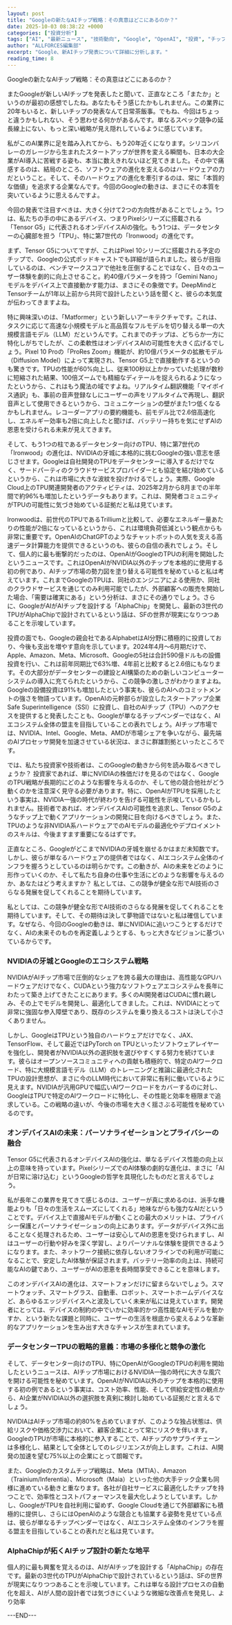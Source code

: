 ```yaml
---
layout: post
title: "Googleの新たなAIチップ戦略：その真意はどこにあるのか？"
date: 2025-10-03 08:38:22 +0000
categories: ["投資分析"]
tags: ["AI", "最新ニュース", "技術動向", "Google", "OpenAI", "投資", "チップ"]
author: "ALLFORCES編集部"
excerpt: "Google、新AIチップ発表について詳細に分析します。"
reading_time: 8
---
```


Googleの新たなAIチップ戦略：その真意はどこにあるのか？

またGoogleが新しいAIチップを発表したと聞いて、正直なところ「またか」というのが最初の感想でしたね。あなたもそう感じたかもしれません。この業界に20年もいると、新しいチップの発表なんて日常茶飯事。でもね、今回はちょっと違うかもしれない、そう思わせる何かがあるんです。単なるスペック競争の延長線上にない、もっと深い戦略が見え隠れしているように感じています。

私がこのAI業界に足を踏み入れてから、もう20年近くになります。シリコンバレーのガレージから生まれたスタートアップが世界を変える瞬間も、日本の大企業がAI導入に苦戦する姿も、本当に数えきれないほど見てきました。その中で痛感するのは、結局のところ、ソフトウェアの進化を支えるのはハードウェアの力だということ。そして、そのハードウェアの進化を牽引するのは、常に「本質的な価値」を追求する企業なんです。今回のGoogleの動きは、まさにその本質を突いているように思えるんですよ。

今回の発表で注目すべきは、大きく分けて2つの方向性があることでしょう。1つは、私たちの手の中にあるデバイス、つまりPixelシリーズに搭載される「Tensor G5」に代表されるオンデバイスAIの強化。もう1つは、データセンターの心臓部を担う「TPU」、特に第7世代の「Ironwood」の進化です。

まず、Tensor G5についてですが、これはPixel 10シリーズに搭載される予定のチップで、Googleの公式ポッドキャストでも詳細が語られました。彼らが目指しているのは、ベンチマークスコアで他社を圧倒することではなく、日々のユーザー体験を劇的に向上させること。約40億パラメータを持つ「Gemini Nano」モデルをデバイス上で直接動かす能力は、まさにその象徴です。DeepMindとTensorチームが1年以上前から共同で設計したという話を聞くと、彼らの本気度が伝わってきますよね。

特に興味深いのは、「Matformer」という新しいアーキテクチャです。これは、タスクに応じて高速な小規模モデルと高品質なフルモデルを切り替える単一の大規模言語モデル（LLM）だというんです。これまでのチップは、どちらか一方に特化しがちでしたが、この柔軟性はオンデバイスAIの可能性を大きく広げるでしょう。Pixel 10 Proの「ProRes Zoom」機能が、約10億パラメータの拡散モデル（Diffusion Model）によって実現され、Tensor G5上で直接動作するというのも驚きです。TPUの性能が60%向上し、従来100秒以上かかっていた処理が数秒に短縮された結果、100倍ズームでも精細なディテールを捉えられるようになったというから、これはもう魔法の域ですよね。リアルタイム翻訳機能「マイボイス通訳」も、事前の音声登録なしにユーザーの声をリアルタイムで再現し、翻訳音声として使用できるというから、コミュニケーションの壁がまた1つ低くなるかもしれません。レコーダーアプリの要約機能も、前モデル比で2.6倍高速化し、エネルギー効率も2倍に向上したと聞けば、バッテリー持ちを気にせずAIの恩恵を受けられる未来が見えてきます。

そして、もう1つの柱であるデータセンター向けのTPU、特に第7世代の「Ironwood」の進化は、NVIDIAの牙城に本格的に挑むGoogleの強い意志を感じさせます。Googleは自社開発のTPUをデータセンターに導入するだけでなく、サードパーティのクラウドサービスプロバイダーとも協定を結び始めているというから、これは市場に大きな波紋を投げかけるでしょう。実際、Google Cloud上のTPU関連開発者のアクティビティは、2025年2月から8月までの半年間で約96%も増加したというデータもあります。これは、開発者コミュニティがTPUの可能性に気づき始めている証拠だと私は見ています。

Ironwoodは、前世代のTPUであるTrilliumと比較して、必要なエネルギー量あたりの性能が2倍になっているというから、これは環境負荷低減という観点からも非常に重要です。OpenAIのChatGPTのようなチャットボットの人気を支える高速データ計算能力を提供できるというのも、彼らの自信の表れでしょう。そして、個人的に最も衝撃的だったのは、OpenAIがGoogleのTPUの利用を開始したというニュースです。これはOpenAIがNVIDIA以外のチップを本格的に使用する初の例であり、AIチップ市場の勢力図を塗り替える可能性を秘めていると私は考えています。これまでGoogleのTPUは、同社のエンジニアによる使用か、同社のクラウドサービスを通じてのみ利用可能でしたが、外部顧客への販売を開始した場合、「需要は確実にある」という分析は、まさにその通りでしょう。さらに、GoogleがAIがAIチップを設計する「AlphaChip」を開発し、最新の3世代のTPUがAlphaChipで設計されているという話は、SFの世界が現実になりつつあることを示唆しています。

投資の面でも、Googleの親会社であるAlphabetはAI分野に積極的に投資しており、今後も支出を増やす意向を示しています。2024年4月～6月期だけで、Apple、Amazon、Meta、Microsoft、Googleの5社は合計590億ドルもの設備投資を行い、これは前年同期比で63%増、4年前と比較すると2.6倍にもなります。その大部分がデータセンターの建設とAI構築のための新しいコンピューターシステムの導入に充てられたというから、この競争の激しさがわかりますよね。Googleの設備投資は91%も増加したという事実も、彼らのAIへのコミットメントの強さを物語っています。OpenAIの元幹部らが設立したスタートアップ企業Safe Superintelligence（SSI）に投資し、自社のAIチップ（TPU）へのアクセスを提供すると発表したことも、Googleが単なるチップベンダーではなく、AIエコシステム全体の盟主を目指していることの表れでしょう。AIチップ市場では、NVIDIA、Intel、Google、Meta、AMDが市場シェアを争いながら、最先端のAIプロセッサ開発を加速させている状況は、まさに群雄割拠といったところです。

では、私たち投資家や技術者は、このGoogleの動きから何を読み取るべきでしょうか？ 投資家であれば、単にNVIDIAの株価だけを見るのではなく、GoogleのTPU戦略が長期的にどのような影響を与えるのか、そして他の競合他社がどう動くのかを注意深く見守る必要があります。特に、OpenAIがTPUを採用したという事実は、NVIDIA一強の時代が終わりを告げる可能性を示唆しているかもしれません。技術者であれば、オンデバイスAIの可能性を追求し、Tensor G5のようなチップ上で動くアプリケーションの開発に目を向けるべきでしょう。また、TPUのような非NVIDIA系ハードウェアでのAIモデルの最適化やデプロイメントのスキルは、今後ますます重要になるはずです。

正直なところ、GoogleがどこまでNVIDIAの牙城を崩せるかはまだ未知数です。しかし、彼らが単なるハードウェアの提供者ではなく、AIエコシステム全体のインフラを握ろうとしているのは明らかです。この動きが、AIの未来をどのように形作っていくのか、そして私たち自身の仕事や生活にどのような影響を与えるのか、あなたはどう考えますか？ 私としては、この競争が健全な形でAI技術のさらなる発展を促してくれることを期待しています。

私としては、この競争が健全な形でAI技術のさらなる発展を促してくれることを期待しています。そして、その期待は決して夢物語ではないと私は確信しています。なぜなら、今回のGoogleの動きは、単にNVIDIAに追いつこうとするだけでなく、AIの未来そのものを再定義しようとする、もっと大きなビジョンに基づいているからです。

### NVIDIAの牙城とGoogleのエコシステム戦略

NVIDIAがAIチップ市場で圧倒的なシェアを誇る最大の理由は、高性能なGPUハードウェアだけでなく、CUDAという強力なソフトウェアエコシステムを長年にわたって築き上げてきたことにあります。多くのAI開発者はCUDAに慣れ親しみ、その上でモデルを開発し、最適化してきました。これは、NVIDIAにとって非常に強固な参入障壁であり、既存のシステムを乗り換えるコストは決して小さくありません。

しかし、GoogleはTPUという独自のハードウェアだけでなく、JAX、TensorFlow、そして最近ではPyTorch on TPUといったソフトウェアレイヤーを強化し、開発者がNVIDIA以外の選択肢を選びやすくする努力を続けています。彼らはオープンソースコミュニティへの貢献も積極的で、特定のAIワークロード、特に大規模言語モデル（LLM）のトレーニングと推論に最適化されたTPUの設計思想が、まさに今のLLM時代において非常に有利に働いているように見えます。NVIDIAが汎用GPUで幅広いAIワークロードをカバーするのに対し、GoogleはTPUで特定のAIワークロードに特化し、その性能と効率を極限まで追求している。この戦略の違いが、今後の市場を大きく揺さぶる可能性を秘めているのです。

### オンデバイスAIの未来：パーソナライゼーションとプライバシーの融合

Tensor G5に代表されるオンデバイスAIの強化は、単なるデバイス性能の向上以上の意味を持っています。PixelシリーズでのAI体験の劇的な進化は、まさに「AIが日常に溶け込む」というGoogleの哲学を具現化したものだと言えるでしょう。

私が長年この業界を見てきて感じるのは、ユーザーが真に求めるのは、派手な機能よりも「日々の生活をスムーズにしてくれる」地味ながらも強力なAIだということです。デバイス上で直接AIモデルが動くことの最大のメリットは、プライバシー保護とパーソナライゼーションの向上にあります。データがデバイス外に出ることなく処理されるため、ユーザーは安心してAIの恩恵を受けられますし、AIはユーザーの行動や好みを深く学習し、よりパーソナルな体験を提供できるようになります。また、ネットワーク接続に依存しないオフラインでの利用が可能になることで、安定したAI体験が保証されます。バッテリー効率の向上は、持続可能なAIの鍵であり、ユーザーがAIの恩恵を長時間享受できることを意味します。

このオンデバイスAIの進化は、スマートフォンだけに留まらないでしょう。スマートウォッチ、スマートグラス、自動車、ロボット、スマートホームデバイスなど、あらゆるエッジデバイスへと波及していく未来が私には見えています。開発者にとっては、デバイスの制約の中でいかに効率的かつ高性能なAIモデルを動かすか、という新たな課題と同時に、ユーザーの生活を根底から変えるような革新的なアプリケーションを生み出す大きなチャンスが生まれています。

### データセンターTPUの戦略的意義：市場の多様化と競争の激化

そして、データセンター向けのTPU、特にOpenAIがGoogleのTPUの利用を開始したというニュースは、AIチップ市場におけるNVIDIA一強の時代に大きな風穴を開ける可能性を秘めています。OpenAIがNVIDIA以外のチップを本格的に使用する初の例であるという事実は、コスト効率、性能、そして供給安定性の観点から、AI企業がNVIDIA以外の選択肢を真剣に検討し始めている証拠だと言えるでしょう。

NVIDIAはAIチップ市場の約80%を占めていますが、このような独占状態は、供給リスクや価格交渉力において、顧客企業にとって常にリスクを伴います。GoogleのTPUが市場に本格的に参入することで、AIチップのサプライチェーンは多様化し、結果として全体としてのレジリエンスが向上します。これは、AI開発の加速を望む75%以上の企業にとって朗報です。

また、Googleのカスタムチップ戦略は、Meta（MTIA）、Amazon（Trainium/Inferentia）、Microsoft（Maia）といった他の大手テック企業も同様に進めている動きと重なります。各社が自社サービスに最適化したチップを持つことで、効率性とコストパフォーマンスを最大化しようとしています。しかし、GoogleがTPUを自社利用に留めず、Google Cloudを通じて外部顧客にも積極的に提供し、さらにはOpenAIのような競合とも協業する姿勢を見せている点は、彼らが単なるチップベンダーではなく、AIエコシステム全体のインフラを握る盟主を目指していることの表れだと私は見ています。

### AlphaChipが拓くAIチップ設計の新たな地平

個人的に最も興奮を覚えるのは、AIがAIチップを設計する「AlphaChip」の存在です。最新の3世代のTPUがAlphaChipで設計されているという話は、SFの世界が現実になりつつあることを示唆しています。これは単なる設計プロセスの自動化を超え、AIが人間の設計者では気づきにくいような微細な改善点を発見し、より効率

---END---